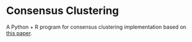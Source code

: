 # Consensus Clustering
A Python + R program for consensus clustering implementation based on  [this paper](chrome-extension://efaidnbmnnnibpcajpcglclefindmkaj/https://link.springer.com/content/pdf/10.1023/A:1023949509487.pdf). 
